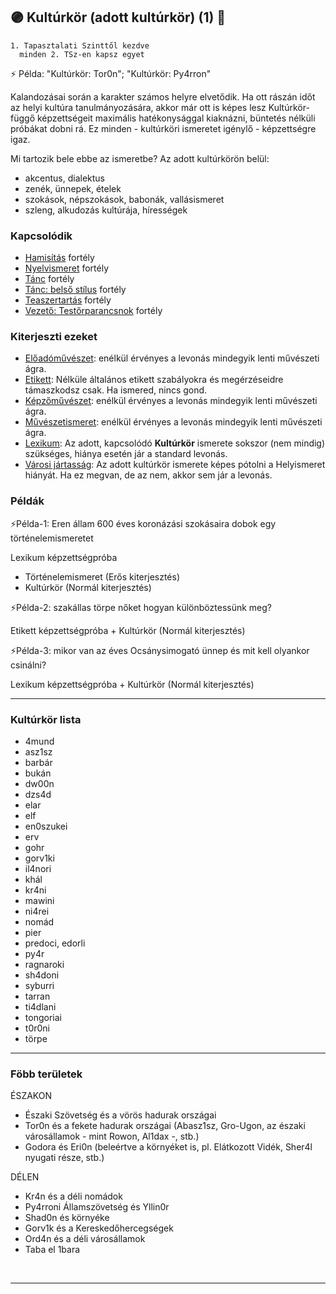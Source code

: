## 🟣 Kultúrkör (adott kultúrkör) (1) 🔁

<!-- tag: md_fortely_multiple_kulturkor -->

```
1. Tapasztalati Szinttől kezdve
  minden 2. TSz-en kapsz egyet
```

⚡ Példa: "Kultúrkör: Tor0n"; "Kultúrkör: Py4rron"

Kalandozásai során a karakter számos helyre elvetődik. Ha ott rászán időt az helyi kultúra tanulmányozására, akkor már ott is képes lesz Kultúrkör-függő képzettségeit maximális hatékonysággal kiaknázni, büntetés nélküli próbákat dobni rá. Ez minden - kultúrköri ismeretet igénylő - képzettségre igaz.

Mi tartozik bele ebbe az ismeretbe? Az adott kultúrkörön belül:
- akcentus, dialektus
- zenék, ünnepek, ételek
- szokások, népszokások, babonák, vallásismeret
- szleng, alkudozás kultúrája, hírességek

### Kapcsolódik

- [Hamisítás](../fortelyok.altalanos/hamisitas.md) fortély
- [Nyelvismeret](nyelvismeret.md) fortély
- [Tánc](../fortelyok.szabad/tanc.md) fortély
- [Tánc: belső stílus](../fortelyok.szabad/tanc_belso_stilus.md) fortély
- [Teaszertartás](../fortelyok.szabad/teaszertartas.md) fortély
- [Vezető: Testőrparancsnok](../fortelyok.harci/vezeto_testorparancsnok.md) fortély

### Kiterjeszti ezeket

- [Előadóművészet](../kepzettsegek.szekunder/eloadomuveszet.md): enélkül érvényes a levonás mindegyik lenti művészeti ágra.
- [Etikett](../kepzettsegek.szekunder/etikett.md): Nélküle általános etikett szabályokra és megérzéseidre támaszkodsz csak. Ha ismered, nincs gond.
- [Képzőművészet](../kepzettsegek.szekunder/kepzomuveszet.md): enélkül érvényes a levonás mindegyik lenti művészeti ágra.
- [Művészetismeret](../kepzettsegek.szekunder/muveszetismeret.md): enélkül érvényes a levonás mindegyik lenti művészeti ágra.
- [Lexikum](../kepzettsegek.szekunder/lexikum.md): Az adott, kapcsolódó **Kultúrkör** ismerete sokszor (nem mindig) szükséges, hiánya esetén jár a standard levonás.
- [Városi jártasság](../kepzettsegek.szekunder/varosi_jartassag.md): Az adott kultúrkör ismerete képes pótolni a Helyismeret hiányát. Ha ez megvan, de az nem, akkor sem jár a levonás.

### Példák

⚡Példa-1: Eren állam 600 éves koronázási szokásaira dobok egy történelemismeretet

Lexikum képzettségpróba
+ Történelemismeret (Erős kiterjesztés)
+ Kultúrkör (Normál kiterjesztés)

⚡Példa-2: szakállas törpe nőket hogyan különböztessünk meg?

Etikett képzettségpróba + Kultúrkör (Normál kiterjesztés)

⚡Példa-3: mikor van az éves Ocsánysimogató ünnep és mit kell olyankor csinálni?

Lexikum képzettségpróba + Kultúrkör (Normál kiterjesztés)


---
### Kultúrkör lista

- 4mund
- asz1sz
- barbár
- bukán
- dw00n
- dzs4d
- elar
- elf
- en0szukei
- erv
- gohr
- gorv1ki
- il4nori
- khál
- kr4ni
- mawini
- ni4rei
- nomád
- pier
- predoci, edorli
- py4r
- ragnaroki
- sh4doni
- syburri
- tarran
- ti4dlani
- tongoriai
- t0r0ni
- törpe


---
### Föbb területek

ÉSZAKON

- Északi Szövetség és a vörös hadurak országai
- Tor0n és a fekete hadurak országai (Abasz1sz, Gro-Ugon, az északi városállamok - mint Rowon, Al1dax -, stb.)
- Godora és Eri0n (beleértve a környéket is, pl. Elátkozott Vidék, Sher4l nyugati része, stb.)

DÉLEN

- Kr4n és a déli nomádok
- Py4rroni Államszövetség és Yllin0r
- Shad0n és környéke
- Gorv1k és a Kereskedőhercegségek
- Ord4n és a déli városállamok
- Taba el 1bara

<br />

---
